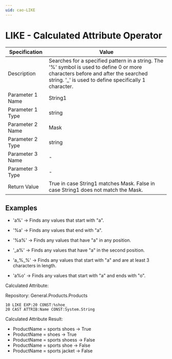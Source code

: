 ```yaml
---
uid: cao-LIKE
---
```


# LIKE - Calculated Attribute Operator

| Specification         | Value                                                        |
| --------------------- | ------------------------------------------------------------ |
| Description           | Searches for a specified pattern in a string. The '%' symbol is used to define 0 or more characters before and after the searched string. '_' is used to define specifically 1 character.          |
| Parameter 1 Name      | String1                                                       |
| Parameter 1 Type      | string                                    |
| Parameter 2 Name      | Mask                                                          |
| Parameter 2 Type      | string                                                          |
| Parameter 3 Name      | -                                                            |
| Parameter 3 Type      | -                                                            |
| Return Value          | True in case String1 matches Mask. False in case String1 does not match the Mask.                                                         |


## Examples


- 'a%' → Finds any values that start with "a".

- '%a' → Finds any values that end with "a".

- '%a%' → Finds any values that have "a" in any position.

- '_a%' → Finds any values that have "a" in the second position.

- 'a_%_%' → Finds any values that start with "a" and are at least 3 characters in length.

- 'a%o' → Finds any values that start with "a" and ends with "o".


Calculated Attribute:


Repository: General.Products.Products
```
10 LIKE EXP:20 CONST:%shoe_
20 CAST ATTRIB:Name CONST:System.String
```

Calculated Attribute Result:

- ProductName = sports shoes → True
- ProductName = shoes → True
- ProductName = sports shoess → False
- ProductName = sports shoe → False
- ProductName = sports jacket → False

